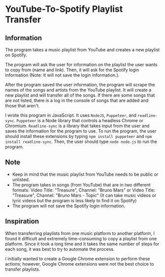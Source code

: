 YouTube-To-Spotify Playlist Transfer
=========

Information
-----
The program takes a music playlist from YouTube and creates a new playlist on Spotify.

The program will ask the user for information on the playlist the user wants to copy from (name and link). Then, it will ask for the Spotify login information (Note: It will not save the login information.).

After the program saved the user information, the program will scrape the names of the songs and artists from the YouTube playlist. It will create a new playlist and will transfer all of the songs.
If there are some songs that are not listed, there is a log in the console of songs that are added and those that aren't.

I wrote this program in JavaScript. It uses `NodeJS`, `Puppeteer`, and `readline-sync`.
`Puppeteer` is a Node library that controls a headless Chrome or Chromium. `Readline-sync` is a library that takes input from the user and saves the information for the program to use.
To run the program, the user should install these extensions by typing `npm install puppeteer` and `npm install readline-sync`.
Then, the user should type `node node.js` to run the program.

Note
-----
- Keep in mind that the music playlist from YouTube needs to be public or unlisted.
- The program takes in songs (from YouTube) that are in two different formats: Video Title: "Treasure", Channel: "Bruno Mars" or Video Title: "Treasure", Channel: "Bruno Mars - Topic"
    (It can take music videos or lyric videos but the program is less likely to find it on Spotify)
- The program will not save the Spotify login information.

Inspiration
-----
When transferring playlists from one music platform to another platform, I found it difficult and extremely time-consuming to copy a playlist from one platform. Since it took a long time and it takes the same number of steps for each song, it was best to try to automate the process.

I initially wanted to create a Google Chrome extension to perform these actions; however, Google Chrome extensions were not the best choice to transfer playlists. 